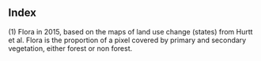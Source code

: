 ## Index
(1) Flora in 2015, based on the maps of land use change (states) from Hurtt et al. Flora is the proportion of a pixel covered by primary and secondary vegetation, either forest or non forest.
